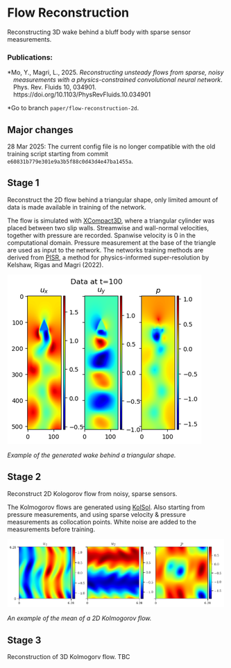 # Flow Reconstruction

Reconstructing 3D wake behind a bluff body with sparse sensor measurements. 

### Publications:
<p style="padding-left: 1em; text-indent: -1em;">
*Mo, Y., Magri, L., 2025. <i>Reconstructing unsteady flows from sparse, noisy measurements with a physics-constrained convolutional neural network</i>. Phys. Rev. Fluids 10, 034901. https://doi.org/10.1103/PhysRevFluids.10.034901
</p>

\*Go to branch `paper/flow-reconstruction-2d`.

## Major changes

28 Mar 2025: The current config file is no longer compatible with the old training script starting from commit `e60831b779e301e9a3b5f88c0d43d4e47ba1455a`. 

## Stage 1

Reconstruct the 2D flow behind a triangular shape, only limited amount of data is made available in training of the network.

The flow is simulated with [XCompact3D](https://github.com/xcompact3d/Incompact3d), where a triangular cylinder was placed between two slip walls.
Streamwise and wall-normal velocities, together with pressure are recorded. Spanwise velocity is $0$ in the computational domain. 
Pressure measurement at the base of the triangle are used as input to the network. 
The networks training methods are derived from [PISR](https://github.com/MagriLab/PISR), a method for physics-informed super-resolution by Kelshaw, Rigas and Magri (2022).

![A snapshot of an example dataset used in stage 1.](./admin/doc/pic/triangle2d_example.png)

*Example of the generated wake behind a triangular shape.*


## Stage 2
Reconstruct 2D Kologorov flow from noisy, sparse sensors.

The Kolmogorov flows are generated using [KolSol](https://github.com/MagriLab/KolSol/). 
Also starting from pressure measurements, and using sparse velocity & pressure measurements as collocation points. White noise are added to the measurements before training.

<!-- ![Mean of a Kolmogorov flow.](./admin/doc/pic/fig_mean_14635.png )-->

<img src="./admin/doc/pic/fig_mean_14635.png" alt="Mean of a Kolmogorov flow" width="500"/>

*An example of the mean of a 2D Kolmogorov flow.*

## Stage 3 
Reconstruction of 3D Kolmogorv flow. TBC